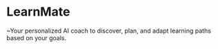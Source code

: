 # LearnMate
~Your personalized AI coach to discover, plan, and adapt learning paths based on your goals.

